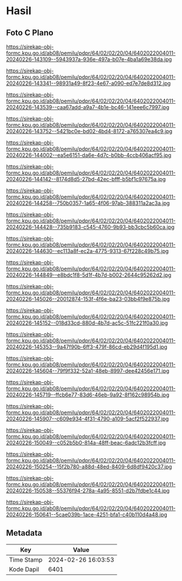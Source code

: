 # Hasil

## Foto C Plano

https://sirekap-obj-formc.kpu.go.id/ab08/pemilu/pdpr/64/02/02/20/04/6402022004011-20240226-143109--5943937a-936e-497a-b07e-4ba1a69e38da.jpg

https://sirekap-obj-formc.kpu.go.id/ab08/pemilu/pdpr/64/02/02/20/04/6402022004011-20240226-143341--98931a49-8f23-4e67-a090-ed7e7de8d312.jpg

https://sirekap-obj-formc.kpu.go.id/ab08/pemilu/pdpr/64/02/02/20/04/6402022004011-20240226-143539--caa67add-a9a7-4b1e-bc46-141eee6c7997.jpg

https://sirekap-obj-formc.kpu.go.id/ab08/pemilu/pdpr/64/02/02/20/04/6402022004011-20240226-143752--5421bc0e-bd02-4bd4-8172-a765307ea4c9.jpg

https://sirekap-obj-formc.kpu.go.id/ab08/pemilu/pdpr/64/02/02/20/04/6402022004011-20240226-144002--ea5e6151-da6e-4d7c-b0bb-4ccb406acf95.jpg

https://sirekap-obj-formc.kpu.go.id/ab08/pemilu/pdpr/64/02/02/20/04/6402022004011-20240226-144142--8174d8d5-27bd-42ec-bfff-b5bf1c97675a.jpg

https://sirekap-obj-formc.kpu.go.id/ab08/pemilu/pdpr/64/02/02/20/04/6402022004011-20240226-144258--750b0357-1a65-4f06-97ab-388311a2ac3a.jpg

https://sirekap-obj-formc.kpu.go.id/ab08/pemilu/pdpr/64/02/02/20/04/6402022004011-20240226-144428--735b9183-c545-4760-9b93-bb3cbc5b60ca.jpg

https://sirekap-obj-formc.kpu.go.id/ab08/pemilu/pdpr/64/02/02/20/04/6402022004011-20240226-144630--ec113a8f-ec2a-4775-9313-67f228c49b75.jpg

https://sirekap-obj-formc.kpu.go.id/ab08/pemilu/pdpr/64/02/02/20/04/6402022004011-20240226-144849--e8bdc1f8-5d1f-4b7d-b002-2644c95262d2.jpg

https://sirekap-obj-formc.kpu.go.id/ab08/pemilu/pdpr/64/02/02/20/04/6402022004011-20240226-145026--20012874-153f-4f6e-ba23-03bb4f9e875b.jpg

https://sirekap-obj-formc.kpu.go.id/ab08/pemilu/pdpr/64/02/02/20/04/6402022004011-20240226-145152--018d33cd-880d-4b7d-ac5c-51fc221f0a30.jpg

https://sirekap-obj-formc.kpu.go.id/ab08/pemilu/pdpr/64/02/02/20/04/6402022004011-20240226-145353--9a47f90b-6ff3-479f-86cd-eb29d4f195d1.jpg

https://sirekap-obj-formc.kpu.go.id/ab08/pemilu/pdpr/64/02/02/20/04/6402022004011-20240226-145604--79f9f332-52a1-48eb-8997-dee42456e171.jpg

https://sirekap-obj-formc.kpu.go.id/ab08/pemilu/pdpr/64/02/02/20/04/6402022004011-20240226-145719--ffcb6e77-83d6-46eb-9a92-8f162c98954b.jpg

https://sirekap-obj-formc.kpu.go.id/ab08/pemilu/pdpr/64/02/02/20/04/6402022004011-20240226-145907--c609e934-4f31-4790-a109-5acf2f522937.jpg

https://sirekap-obj-formc.kpu.go.id/ab08/pemilu/pdpr/64/02/02/20/04/6402022004011-20240226-150049--c052b5b0-814a-48ff-beac-6adc12b3fcff.jpg

https://sirekap-obj-formc.kpu.go.id/ab08/pemilu/pdpr/64/02/02/20/04/6402022004011-20240226-150254--15f2b780-a88d-48ed-8409-6d8df9420c37.jpg

https://sirekap-obj-formc.kpu.go.id/ab08/pemilu/pdpr/64/02/02/20/04/6402022004011-20240226-150538--55376f94-278a-4a95-8551-d2b7fdbe1c44.jpg

https://sirekap-obj-formc.kpu.go.id/ab08/pemilu/pdpr/64/02/02/20/04/6402022004011-20240226-150641--5cae039b-1ace-4251-bfa1-c40b110d4a48.jpg


## Metadata

| Key        | Value               |
| ---------- | ------------------- |
| Time Stamp | 2024-02-26 16:03:53 |
| Kode Dapil | 6401                |



